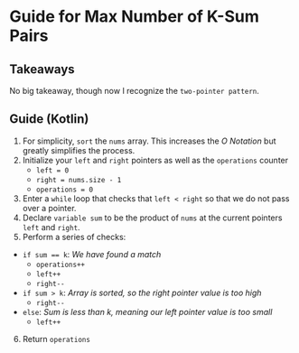 # Guide for Max Number of K-Sum Pairs

## Takeaways
No big takeaway, though now I recognize the `two-pointer pattern`.

## Guide (Kotlin)
1. For simplicity, `sort` the `nums` array. This increases the *O Notation* but greatly simplifies the process.
2. Initialize your `left` and `right` pointers as well as the `operations` counter
   - `left = 0`
   - `right = nums.size - 1`
   - `operations = 0`
3. Enter a `while` loop that checks that `left < right` so that we do not pass over a pointer.
4. Declare `variable sum` to be the product of `nums` at the current pointers `left` and `right`.
5. Perform a series of checks:
  - `if sum == k`: *We have found a match*
      - `operations++`
      - `left++`
      - `right--`
  - `if sum > k`: *Array is sorted, so the right pointer value is too high*
      - `right--`
  - `else`: *Sum is less than k, meaning our left pointer value is too small*
      - `left++`
6. Return `operations`
